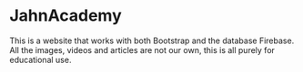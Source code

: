 # JahnAcademy
This is a website that works with both Bootstrap and the database Firebase.
All the images, videos and articles are not our own, this is all purely for educational use.
